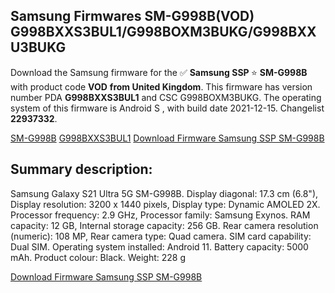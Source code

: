 <h2>Samsung Firmwares SM-G998B(VOD) G998BXXS3BUL1/G998BOXM3BUKG/G998BXXU3BUKG</h2>
Download the Samsung firmware for the ✅ <strong>Samsung SSP </strong> ⭐ <strong>SM-G998B</strong> with product code <strong>VOD</strong> <strong> from United Kingdom</strong>. This firmware has version number PDA <strong>G998BXXS3BUL1</strong> and CSC G998BOXM3BUKG. The operating system of this firmware is Android S , with build date 2021-12-15. Changelist <strong>22937332</strong>.


[SM-G998B](https://samfirm.shop/samsung/model/SM-G998B)
[G998BXXS3BUL1](https://samfirm.shop/samsung/pda/G998BXXS3BUL1)
[Download Firmware Samsung SSP SM-G998B](https://samfirm.shop/samsung/firmware/482467)
<h2>Summary description:</h2>
<p>Samsung Galaxy S21 Ultra 5G SM-G998B. Display diagonal: 17.3 cm (6.8"), Display resolution: 3200 x 1440 pixels, Display type: Dynamic AMOLED 2X. Processor frequency: 2.9 GHz, Processor family: Samsung Exynos. RAM capacity: 12 GB, Internal storage capacity: 256 GB. Rear camera resolution (numeric): 108 MP, Rear camera type: Quad camera. SIM card capability: Dual SIM. Operating system installed: Android 11. Battery capacity: 5000 mAh. Product colour: Black. Weight: 228 g</p>


[Download Firmware Samsung SSP SM-G998B](https://samfirm.shop/samsung/firmware/482467)
